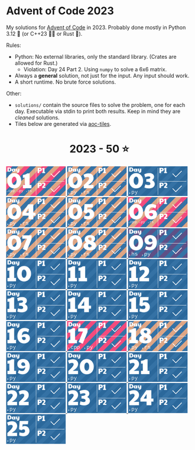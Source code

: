 # Advent of Code 2023

My solutions for [Advent of Code](https://adventofcode.com/2023) in 2023. Probably done mostly in Python 3.12 🐍 (or C++23 👨‍💻 or Rust 🦀).

Rules:

- Python: No external libraries, only the standard library. (Crates are allowed for Rust.)
  - Violation: Day 24 Part 2. Using `numpy` to solve a 6x6 matrix.
- Always a **general** solution, not just for the input. Any input should work.
- A short runtime. No brute force solutions.

Other:

- `solutions/` contain the source files to solve the problem, one for each day. Executable via stdin to print both results. Keep in mind they are _cleaned_ solutions.
- Tiles below are generated via [aoc-tiles](https://github.com/LiquidFun/aoc_tiles).

<!-- AOC TILES BEGIN -->
<h1 align="center">
  2023 - 50 ⭐
</h1>
<a href="solutions/day01/day01.cpp">
  <img src="Media/2023/01.png" width="161px">
</a>
<a href="solutions/day02/day02.py">
  <img src="Media/2023/02.png" width="161px">
</a>
<a href="solutions/day03/day03.py">
  <img src="Media/2023/03.png" width="161px">
</a>
<a href="solutions/day04/day04.py">
  <img src="Media/2023/04.png" width="161px">
</a>
<a href="solutions/day05/day05.py">
  <img src="Media/2023/05.png" width="161px">
</a>
<a href="solutions/day06/day06.cpp">
  <img src="Media/2023/06.png" width="161px">
</a>
<a href="solutions/day07/day07.py">
  <img src="Media/2023/07.png" width="161px">
</a>
<a href="solutions/day08/day08.py">
  <img src="Media/2023/08.png" width="161px">
</a>
<a href="solutions/day09/day09.hs">
  <img src="Media/2023/09.png" width="161px">
</a>
<a href="solutions/day10/day10.py">
  <img src="Media/2023/10.png" width="161px">
</a>
<a href="solutions/day11/day11.py">
  <img src="Media/2023/11.png" width="161px">
</a>
<a href="solutions/day12/day12.py">
  <img src="Media/2023/12.png" width="161px">
</a>
<a href="solutions/day13/day13.py">
  <img src="Media/2023/13.png" width="161px">
</a>
<a href="solutions/day14/day14.py">
  <img src="Media/2023/14.png" width="161px">
</a>
<a href="solutions/day15/day15.py">
  <img src="Media/2023/15.png" width="161px">
</a>
<a href="solutions/day16/day16.py">
  <img src="Media/2023/16.png" width="161px">
</a>
<a href="solutions/day17/day17.cpp">
  <img src="Media/2023/17.png" width="161px">
</a>
<a href="solutions/day18/day18.py">
  <img src="Media/2023/18.png" width="161px">
</a>
<a href="solutions/day19/day19.py">
  <img src="Media/2023/19.png" width="161px">
</a>
<a href="solutions/day20/day20.py">
  <img src="Media/2023/20.png" width="161px">
</a>
<a href="solutions/day21/day21.py">
  <img src="Media/2023/21.png" width="161px">
</a>
<a href="solutions/day22/day22.py">
  <img src="Media/2023/22.png" width="161px">
</a>
<a href="solutions/day23/day23.py">
  <img src="Media/2023/23.png" width="161px">
</a>
<a href="solutions/day24/day24.py">
  <img src="Media/2023/24.png" width="161px">
</a>
<a href="solutions/day25/day25.py">
  <img src="Media/2023/25.png" width="161px">
</a>
<!-- AOC TILES END -->